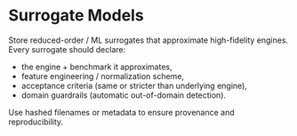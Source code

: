 # Surrogate Models

Store reduced-order / ML surrogates that approximate high-fidelity engines.
Every surrogate should declare:
- the engine + benchmark it approximates,
- feature engineering / normalization scheme,
- acceptance criteria (same or stricter than underlying engine),
- domain guardrails (automatic out-of-domain detection).

Use hashed filenames or metadata to ensure provenance and reproducibility.
